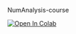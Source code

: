NumAnalysis-course

[![Open In Colab](https://colab.research.google.com/assets/colab-badge.svg)](https://colab.research.google.com/github/niksterg/NumAnalysis-course/blob/master/Interpolation.ipynb)
